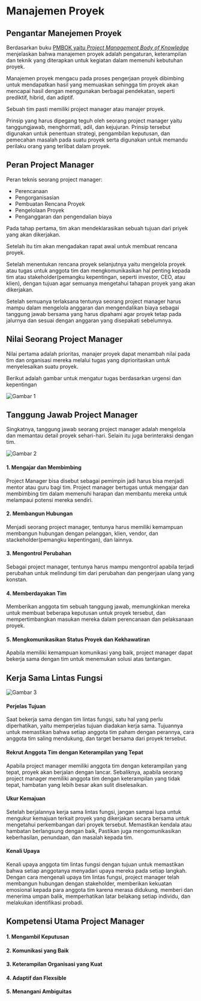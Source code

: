 # Manajemen Proyek

## Pengantar Manejemen Proyek

Berdasarkan buku <u>PMBOK yaitu <i>Project Management Body of Knowledge</i></u> menjelaskan bahwa manajemen proyek adalah pengaturan, keterampilan dan teknik yang diterapkan untuk kegiatan dalam memenuhi kebutuhan proyek.

Manajemen proyek mengacu pada proses pengerjaan proyek dibimbing untuk mendapatkan hasil yang memuaskan sehingga tim proyek akan mencapai hasil dengan menggunakan berbagai pendekatan, seperti prediktif, hibrid, dan adiptif.

Sebuah tim pasti memiliki project manager atau manajer proyek.

Prinsip yang harus dipegang teguh oleh seorang project manager yaitu tanggungjawab, menghormati, adil, dan kejujuran. Prinsip tersebut digunakan untuk penentuan strategi, pengambilan keputusan, dan pemecahan masalah pada suatu proyek serta digunakan untuk memandu perilaku orang yang terlibat dalam proyek.

## Peran Project Manager

Peran teknis seorang project manager:

- Perencanaan
- Pengorganisasian
- Pembuatan Rencana Proyek
- Pengelolaan Proyek
- Penganggaran dan pengendalian biaya

Pada tahap pertama, tim akan mendeklarasikan sebuah tujuan dari priyek yang akan dikerjakan.

Setelah itu tim akan mengadakan rapat awal untuk membuat rencana proyek.

Setelah menentukan rencana proyek selanjutnya yaitu mengelola proyek atau tugas untuk anggota tim dan mengkomunikasikan hal penting kepada tim atau stakeholder(pemangku kepentingan, seperti investor, CEO, atau klien), dengan tujuan agar semuanya mengetahui tahapan proyek yang akan dikerjakan.

Setelah semuanya terlaksana tentunya seorang project manager harus mampu dalam mengelola anggaran dan mengendalikan biaya sebagai tanggung jawab bersama yang harus dipahami agar proyek tetap pada jalurnya dan sesuai dengan anggaran yang disepakati sebelumnya.

## Nilai Seorang Project Manager

Nilai pertama adalah prioritas, manajer proyek dapat menambah nilai pada tim dan organisasi mereka melalui tugas yang diprioritaskan untuk menyelesaikan suatu proyek.

Berikut adalah gambar untuk mengatur tugas berdasarkan urgensi dan kepentingan

![Gambar 1](/img/dos_dd03446f1f2d9366f964b036871ae56520230217162510.png)

## Tanggung Jawab Project Manager

Singkatnya, tanggung jawab seorang project manager adalah mengelola dan memantau detail proyek sehari-hari. Selain itu juga berinteraksi dengan tim.

![Gambar 2](/img/dos_5a3cf1da16e10302580054ff32373ebf20230217162730.png)

#### 1. Mengajar dan Membimbing

Project Manager bisa disebut sebagai pemimpin jadi harus bisa menjadi mentor atau guru bagi tim. Project manager bertugas untuk mengajar dan membimbing tim dalam memenuhi harapan dan membantu mereka untuk melampaui potensi mereka sendiri.

#### 2. Membangun Hubungan

Menjadi seorang project manager, tentunya harus memiliki kemampuan membangun hubungan dengan pelanggan, klien, vendor, dan stackeholder(pemangku kepentingan), dan lainnya.

#### 3. Mengontrol Perubahan

Sebagai project manager, tentunya harus mampu mengontrol apabila terjadi perubahan untuk melindungi tim dari perubahan dan pengerjaan ulang yang konstan.

#### 4. Memberdayakan Tim

Memberikan anggota tim sebuah tanggung jawab, memungkinkan mereka untuk membuat beberapa keputusan untuk proyek tersebut, dan mempertimbangkan masukan mereka dalam perencanaan dan pelaksanaan proyek.

#### 5. Mengkomunikasikan Status Proyek dan Kekhawatiran

Apabila memiliki kemampuan komunikasi yang baik, project manager dapat bekerja sama dengan tim untuk menemukan solusi atas tantangan.

## Kerja Sama Lintas Fungsi

![Gambar 3](/img/dos_f2d223805e1d08acbb0ed8ef380180a820230217162826.png)

#### Perjelas Tujuan

Saat bekerja sama dengan tim lintas fungsi, satu hal yang perlu diperhatikan, yaitu memperjelas tujuan diadakan kerja sama. Tujuannya untuk memastikan bahwa setiap anggota tim paham dengan perannya, cara anggota tim saling mendukung, dan target bersama dari proyek tersebut.

#### Rekrut Anggota Tim dengan Keterampilan yang Tepat

Apabila project manager memiliki anggota tim dengan keterampilan yang tepat, proyek akan berjalan dengan lancar. Sebaliknya, apabila seorang project manager memiliki anggota tim dengan keterampilan yang tidak tepat, hambatan yang lebih besar akan sulit diselesaikan.

#### Ukur Kemajuan

Setelah berjalannya kerja sama lintas fungsi, jangan sampai lupa untuk mengukur kemajuan terkait proyek yang dikerjakan secara bersama untuk mengetahui perkembangan dari proyek tersebut. Memastikan kendala atau hambatan berlangsung dengan baik, Pastikan juga mengomunikasikan keberhasilan, penundaan, dan masalah kepada tim.

#### Kenali Upaya

Kenali upaya anggota tim lintas fungsi dengan tujuan untuk memastikan bahwa setiap anggotanya menyadari upaya mereka pada setiap langkah. Dengan cara mengenali upaya tim lintas fungsi, project manager telah membangun hubungan dengan stakeholder, memberikan kekuatan emosional kepada para anggota tim karena merasa didukung, memberi dan menerima umpan balik, memperhatikan latar belakang setiap individu, dan melakukan identifikasi probadi.

## Kompetensi Utama Project Manager

#### 1. Mengambil Keputusan
#### 2. Komunikasi yang Baik
#### 3. Keterampilan Organisasi yang Kuat
#### 4. Adaptif dan Flexsible
#### 5. Menangani Ambiguitas
